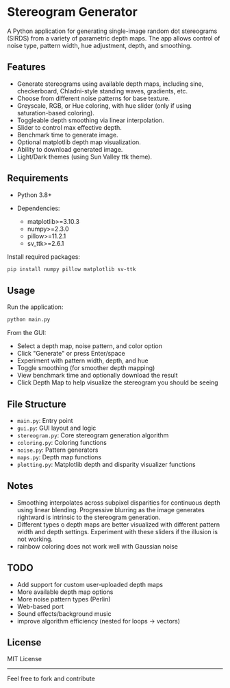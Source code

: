 # Stereogram Generator

A Python application for generating single-image random dot stereograms (SIRDS) from a variety of parametric depth maps. The app allows control of noise type, pattern width, hue adjustment, depth, and smoothing.

## Features

* Generate stereograms using available depth maps, including sine, checkerboard, Chladni-style standing waves, gradients, etc.
* Choose from different noise patterns for base texture.
* Greyscale, RGB, or Hue coloring, with hue slider (only if using saturation-based coloring).
* Toggleable depth smoothing via linear interpolation.
* Slider to control max effective depth.
* Benchmark time to generate image.
* Optional matplotlib depth map visualization.
* Ability to download generated image.
* Light/Dark themes (using Sun Valley ttk theme).

## Requirements

* Python 3.8+
* Dependencies:

  * matplotlib>=3.10.3
  * numpy>=2.3.0
  * pillow>=11.2.1
  * sv_ttk>=2.6.1

Install required packages:

```bash
pip install numpy pillow matplotlib sv-ttk
```

## Usage

Run the application:

```bash
python main.py
```

From the GUI:

* Select a depth map, noise pattern, and color option
* Click "Generate" or press Enter/space
* Experiment with pattern width, depth, and hue
* Toggle smoothing (for smoother depth mapping)
* View benchmark time and optionally download the result
* Click Depth Map to help visualize the stereogram you should be seeing

## File Structure

* `main.py`: Entry point
* `gui.py`: GUI layout and logic
* `stereogram.py`: Core stereogram generation algorithm
* `coloring.py`: Coloring functions
* `noise.py`: Pattern generators
* `maps.py`: Depth map functions
* `plotting.py`: Matplotlib depth and disparity visualizer functions

## Notes

* Smoothing interpolates across subpixel disparities for continuous depth using linear blending. Progressive blurring as the image generates rightward is intrinsic to the stereogram generation.
* Different types o depth maps are better visualized with different pattern width and depth settings. Experiment with these sliders if the illusion is not working. 
* rainbow coloring does not work well with Gaussian noise

## TODO

* Add support for custom user-uploaded depth maps
* More available depth map options
* More noise pattern types (Perlin)
* Web-based port
* Sound effects/background music
* improve algorithm efficiency (nested for loops -> vectors)

## License

MIT License

---

Feel free to fork and contribute
